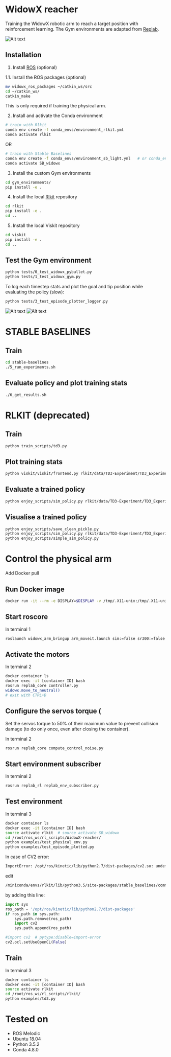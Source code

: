 # WidowX reacher
Training the WidowX robotic arm to reach a target position with reinforcement learning.
The Gym environments are adapted from [Replab](https://github.com/bhyang/replab).

![Alt text](/docs/images/widowx_pybullet.gif?raw=true "The Widowx Gym environment in Pybullet")

## Installation

1. Install [ROS](http://wiki.ros.org/ROS/Installation) (optional)


1.1. Install the ROS packages (optional)

```bash
mv widowx_ros_packages ~/catkin_ws/src
cd ~/catkin_ws/
catkin_make
```

This is only required if training the physical arm.

2. Install and activate the Conda environment

```bash
# train with Rlkit
conda env create -f conda_envs/environment_rlkit.yml
conda activate rlkit
```
OR
```bash
# train with Stable Baselines
conda env create -f conda_envs/environment_sb_light.yml   # or conda_envs/environment_sb_kay.yml
conda activate SB_widowx
```

3. Install the custom Gym environments

```bash
cd gym_environments/
pip install -e .
```

4. Install the local [Rlkit](https://github.com/vitchyr/rlkit) repository
```bash
cd rlkit
pip install -e .
cd ..
```

5. Install the local Viskit repository
```bash
cd viskit
pip install -e .
cd ..
```

## Test the Gym environment

```bash
python tests/0_test_widowx_pybullet.py
python tests/1_test_widowx_gym.py
```

To log each timestep stats and plot the goal and tip position while evaluating the policy (slow):
```bash
python tests/3_test_episode_plotter_logger.py
```

![Alt text](/docs/images/widowx_plot2d.gif?raw=true "plot 2D")
![Alt text](/docs/images/widowx_plot3d.gif?raw=true "plot 3D")

# STABLE BASELINES


## Train

```bash
cd stable-baselines
./5_run_experiments.sh
```

## Evaluate policy and plot training stats

```bash
./6_get_results.sh
```

# RLKIT (deprecated)

## Train

```bash
python train_scripts/td3.py
```

## Plot training stats

```bash
python viskit/viskit/frontend.py rlkit/data/TD3-Experiment/TD3_Experiment_2020_05_16_10_35_20000--s-0/
```

## Evaluate a trained policy

```bash
python enjoy_scripts/sim_policy.py rlkit/data/TD3-Experiment/TD3_Experiment_2020_05_16_10_35_26_0000--s-0/params.pkl
```

## Visualise a trained policy

```bash
python enjoy_scripts/save_clean_pickle.py 
python enjoy_scripts/sim_policy.py rlkit/data/TD3-Experiment/TD3_Experiment_2020_05_16_15_29_53_0000--s-0/cleaned_params.pkl
python enjoy_scripts/simple_sim_policy.py
```

# Control the physical arm

Add Docker pull

## Run Docker image

```bash
docker run -it --rm -e DISPLAY=$DISPLAY -v /tmp/.X11-unix:/tmp/.X11-unix --privileged pierre/widowx_rl:version2 
```


## Start roscore

In terminal 1

```bash
roslaunch widowx_arm_bringup arm_moveit.launch sim:=false sr300:=false
```

## Activate the motors

In terminal 2

```bash
docker container ls
docker exec -it [container ID] bash
rosrun replab_core controller.py
widowx.move_to_neutral()
# exit with CTRL+D
```

## Configure the servos torque (

Set the servos torque to 50% of their maximum value to prevent collision damage (to do only once, even after closing the container).

In terminal 2

```bash
rosrun replab_core compute_control_noise.py
```

## Start environment subscriber

In terminal 2

```bash
rosrun replab_rl replab_env_subscriber.py
```

## Test environment

In terminal 3

```bash
docker container ls
docker exec -it [container ID] bash
source activate rlkit  # source activate SB_widowx
cd /root/ros_ws/rl_scripts/WidowX-reacher/
python examples/test_physical_env.py
python examples/test_episode_plotted.py  
```

In case of CV2 error:
```bash
ImportError: /opt/ros/kinetic/lib/python2.7/dist-packages/cv2.so: undefined symbol: PyCObject_Type
```

edit 

```bash
/miniconda/envs/rlkit/lib/python3.5/site-packages/stable_baselines/common/atari_wrappers.py
```

by adding this line:

```python
import sys
ros_path = '/opt/ros/kinetic/lib/python2.7/dist-packages'
if ros_path in sys.path:
    sys.path.remove(ros_path)
    import cv2
    sys.path.append(ros_path)

#import cv2  # pytype:disable=import-error
cv2.ocl.setUseOpenCL(False)
```

## Train

In terminal 3

```bash
docker container ls
docker exec -it [container ID] bash
source activate rlkit
cd /root/ros_ws/rl_scripts/rlkit/
python examples/td3.py 
```

# Tested on

- ROS Melodic
- Ubuntu 18.04
- Python 3.5.2
- Conda 4.8.0